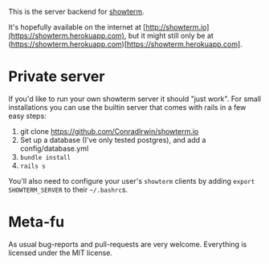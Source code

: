 This is the server backend for [showterm](https://github.com/ConradIrwin/showterm).

It's hopefully available on the internet at
[http://showterm.io](https://showterm.herokuapp.com), but it might still only be at
(https://showterm.herokuapp.com)[https://showterm.herokuapp.com].

Private server
==============

If you'd like to run your own showterm server it should "just work". For small
installations you can use the builtin server that comes with rails in a few easy steps:

1. git clone https://github.com/ConradIrwin/showterm.io
2. Set up a database (I've only tested postgres), and add a config/database.yml
3. `bundle install`
4. `rails s`

You'll also need to configure your user's `showterm` clients by adding `export SHOWTERM_SERVER`
to their `~/.bashrc`s.

Meta-fu
=======
As usual bug-reports and pull-requests are very welcome. Everything is licensed under the
MIT license.

